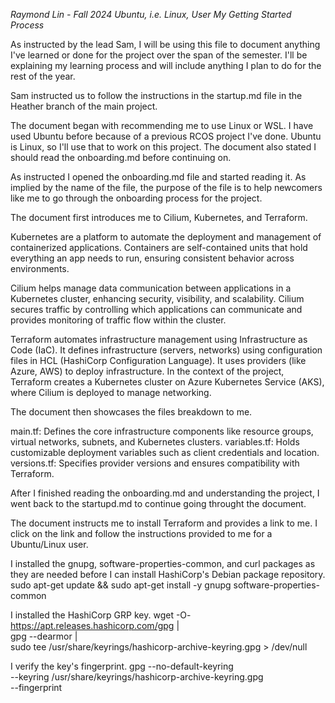 *Raymond Lin - Fall 2024*
*Ubuntu, i.e. Linux, User*
*My Getting Started Process*

As instructed by the lead Sam, I will be using this file to document anything I've learned or done for the project over the span of the semester. I'll be explaining my learning process and will include anything I plan to do for the rest of the year.

Sam instructed us to follow the instructions in the startup.md file in the Heather branch of the main project. 

The document began with recommending me to use Linux or WSL. I have used Ubuntu before because of a previous RCOS project I've done. Ubuntu is Linux, so I'll use that to work on this project. The document also stated I should read the onboarding.md before continuing on.

As instructed I opened the onboarding.md file and started reading it. As implied by the name of the file, the purpose of the file is to help newcomers like me to go through the onboarding process for the project.

The document first introduces me to Cilium, Kubernetes, and Terraform. 

Kubernetes are a platform to automate the deployment and management of containerized applications. Containers are self-contained units that hold everything an app needs to run, ensuring consistent behavior across environments. 

Cilium helps manage data communication between applications in a Kubernetes cluster, enhancing security, visibility, and scalability. Cilium secures traffic by controlling which applications can communicate and provides monitoring of traffic flow within the cluster.

Terraform automates infrastructure management using Infrastructure as Code (IaC). It defines infrastructure (servers, networks) using configuration files in HCL (HashiCorp Configuration Language). It uses providers (like Azure, AWS) to deploy infrastructure. In the context of the project, Terraform creates a Kubernetes cluster on Azure Kubernetes Service (AKS), where Cilium is deployed to manage networking.

The document then showcases the files breakdown to me.

main.tf: Defines the core infrastructure components like resource groups, virtual networks, subnets, and Kubernetes clusters.
variables.tf: Holds customizable deployment variables such as client credentials and location.
versions.tf: Specifies provider versions and ensures compatibility with Terraform.

After I finished reading the onboarding.md and understanding the project, I went back to the startupd.md to continue going throught the document. 

The document instructs me to install Terraform and provides a link to me. I click on the link and follow the instructions provided to me for a Ubuntu/Linux user.

I installed the gnupg, software-properties-common, and curl packages as they are needed before I can install HashiCorp's Debian package repository. 
sudo apt-get update && sudo apt-get install -y gnupg software-properties-common

I installed the HashiCorp GRP key.
wget -O- https://apt.releases.hashicorp.com/gpg | \
gpg --dearmor | \
sudo tee /usr/share/keyrings/hashicorp-archive-keyring.gpg > /dev/null

I verify the key's fingerprint.
gpg --no-default-keyring \
--keyring /usr/share/keyrings/hashicorp-archive-keyring.gpg \
--fingerprint
